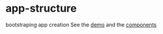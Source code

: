 # app-structure
bootstraping app creation
See the [demo](http://rnowm.github.io/app-structure/styles/template.html) and the [components](http://rnowm.github.io/app-structure/styles/)

